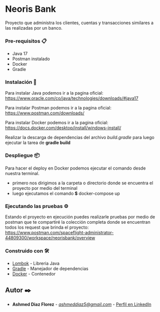 # Neoris Bank

Proyecto que administra los clientes, cuentas y transacciones similares a las realizadas por un banco.

### Pre-requisitos 📋

- Java 17
- Postman instalado
- Docker
- Gradle

### Instalación 🔧

Para instalar Java podemos ir a la pagina oficial:
https://www.oracle.com/co/java/technologies/downloads/#java17

Para instalar Postman podemos ir a la pagina oficial: 
https://www.postman.com/downloads/

Para instalar Docker podemos ir a la pagina oficial:
https://docs.docker.com/desktop/install/windows-install/

Realizar la descarga de dependencias del archivo _build.gradle_ para luego ejecutar 
la tarea de **gradle build**

### Despliegue 📦

Para hacer el deploy en Docker podemos ejecutar el comando desde nuestra terminal.
- primero nos dirigimos a la carpeta o directorio donde se encuentra el proyecto por medio del terminal
- luego ejecutamos el comando  **$** docker-compose up


### Ejecutando las pruebas ⚙️

Estando el proyecto en ejecución puedes realizarle pruebas por medio de postman que te compartiré la colección completa
donde se encuentran todos los request que brinda el proyecto:
https://www.postman.com/spaceflight-administrator-44809300/workspace/neorisbank/overview


### Construido con 🛠️

* [Lombok](https://projectlombok.org/) - Libreria Java
* [Gradle](https://gradle.org/) - Manejador de dependencias
* [Docker](https://www.docker.com/) - Contenedor

## Autor ✒️

* **Ashmed Diaz Florez** - *ashmeddiaz5@gmail.com* - [Perfil en LinkedIn](https://www.linkedin.com/in/ashmed-diaz-florez-baa14a19b/)
